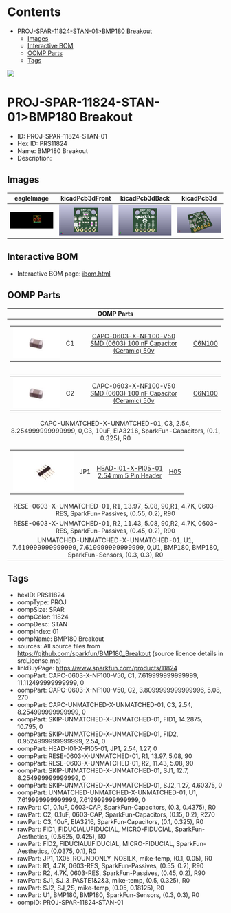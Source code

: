 



Contents
========

* [PROJ-SPAR-11824-STAN-01>BMP180 Breakout](#proj-spar-11824-stan-01bmp180-breakout)
	* [Images](#images)
	* [Interactive BOM](#interactive-bom)
	* [OOMP Parts](#oomp-parts)
	* [Tags](#tags)
  
![][im]
# PROJ-SPAR-11824-STAN-01>BMP180 Breakout

- ID: PROJ-SPAR-11824-STAN-01
- Hex ID: PRS11824
- Name: BMP180 Breakout
- Description: 

## Images
  
  

|eagleImage|kicadPcb3dFront|kicadPcb3dBack|kicadPcb3d|
| :---: | :---: | :---: | :---: |
|[![eagleImage](eagleImage_140.png)](eagleImage_600.png)|[![kicadPcb3dFront](kicadPcb3dFront_140.png)](kicadPcb3dFront_600.png)|[![kicadPcb3dBack](kicadPcb3dBack_140.png)](kicadPcb3dBack_600.png)|[![kicadPcb3d](kicadPcb3d_140.png)](kicadPcb3d_600.png)|

## Interactive BOM

- Interactive BOM page: [ibom.html](kicad/bom/ibom.html)

## OOMP Parts
  

|OOMP Parts|
| :---: |
|<table><tr><td>![CAPC-0603-X-NF100-V50](https://raw.githubusercontent.com/oomlout/oomlout_OOMP_parts/main/CAPC-0603-X-NF100-V50/image_140.jpg)</td><td> C1</td><td>[CAPC-0603-X-NF100-V50<br>SMD (0603) 100 nF Capacitor (Ceramic) 50v](https://github.com/oomlout/oomlout_OOMP_parts/tree/main/CAPC-0603-X-NF100-V50/)</td><td>[C6N100](https://github.com/oomlout/oomlout_OOMP_parts/tree/main/CAPC-0603-X-NF100-V50/)</td></tr></table>|
|<table><tr><td>![CAPC-0603-X-NF100-V50](https://raw.githubusercontent.com/oomlout/oomlout_OOMP_parts/main/CAPC-0603-X-NF100-V50/image_140.jpg)</td><td> C2</td><td>[CAPC-0603-X-NF100-V50<br>SMD (0603) 100 nF Capacitor (Ceramic) 50v](https://github.com/oomlout/oomlout_OOMP_parts/tree/main/CAPC-0603-X-NF100-V50/)</td><td>[C6N100](https://github.com/oomlout/oomlout_OOMP_parts/tree/main/CAPC-0603-X-NF100-V50/)</td></tr></table>|
|CAPC-UNMATCHED-X-UNMATCHED-01, C3, 2.54, 8.254999999999999, 0,C3, 10uF, EIA3216, SparkFun-Capacitors, (0.1, 0.325), R0|
|<table><tr><td>![HEAD-I01-X-PI05-01](https://raw.githubusercontent.com/oomlout/oomlout_OOMP_parts/main/HEAD-I01-X-PI05-01/image_140.jpg)</td><td> JP1</td><td>[HEAD-I01-X-PI05-01<br>2.54 mm 5 Pin Header](https://github.com/oomlout/oomlout_OOMP_parts/tree/main/HEAD-I01-X-PI05-01/)</td><td>[H05](https://github.com/oomlout/oomlout_OOMP_parts/tree/main/HEAD-I01-X-PI05-01/)</td></tr></table>|
|RESE-0603-X-UNMATCHED-01, R1, 13.97, 5.08, 90,R1, 4.7K, 0603-RES, SparkFun-Passives, (0.55, 0.2), R90|
|RESE-0603-X-UNMATCHED-01, R2, 11.43, 5.08, 90,R2, 4.7K, 0603-RES, SparkFun-Passives, (0.45, 0.2), R90|
|UNMATCHED-UNMATCHED-X-UNMATCHED-01, U1, 7.619999999999999, 7.619999999999999, 0,U1, BMP180, BMP180, SparkFun-Sensors, (0.3, 0.3), R0|

## Tags

- hexID: PRS11824
- oompType: PROJ
- oompSize: SPAR
- oompColor: 11824
- oompDesc: STAN
- oompIndex: 01
- oompName: BMP180 Breakout
- sources: All source files from https://github.com/sparkfun/BMP180_Breakout (source licence details in srcLicense.md)
- linkBuyPage: https://www.sparkfun.com/products/11824
- oompPart: CAPC-0603-X-NF100-V50, C1, 7.619999999999999, 11.112499999999999, 0
- oompPart: CAPC-0603-X-NF100-V50, C2, 3.8099999999999996, 5.08, 270
- oompPart: CAPC-UNMATCHED-X-UNMATCHED-01, C3, 2.54, 8.254999999999999, 0
- oompPart: SKIP-UNMATCHED-X-UNMATCHED-01, FID1, 14.2875, 10.795, 0
- oompPart: SKIP-UNMATCHED-X-UNMATCHED-01, FID2, 0.9524999999999999, 2.54, 0
- oompPart: HEAD-I01-X-PI05-01, JP1, 2.54, 1.27, 0
- oompPart: RESE-0603-X-UNMATCHED-01, R1, 13.97, 5.08, 90
- oompPart: RESE-0603-X-UNMATCHED-01, R2, 11.43, 5.08, 90
- oompPart: SKIP-UNMATCHED-X-UNMATCHED-01, SJ1, 12.7, 8.254999999999999, 0
- oompPart: SKIP-UNMATCHED-X-UNMATCHED-01, SJ2, 1.27, 4.60375, 0
- oompPart: UNMATCHED-UNMATCHED-X-UNMATCHED-01, U1, 7.619999999999999, 7.619999999999999, 0
- rawPart: C1, 0.1uF, 0603-CAP, SparkFun-Capacitors, (0.3, 0.4375), R0
- rawPart: C2, 0.1uF, 0603-CAP, SparkFun-Capacitors, (0.15, 0.2), R270
- rawPart: C3, 10uF, EIA3216, SparkFun-Capacitors, (0.1, 0.325), R0
- rawPart: FID1, FIDUCIALUFIDUCIAL, MICRO-FIDUCIAL, SparkFun-Aesthetics, (0.5625, 0.425), R0
- rawPart: FID2, FIDUCIALUFIDUCIAL, MICRO-FIDUCIAL, SparkFun-Aesthetics, (0.0375, 0.1), R0
- rawPart: JP1, 1X05_ROUNDONLY_NOSILK, mike-temp, (0.1, 0.05), R0
- rawPart: R1, 4.7K, 0603-RES, SparkFun-Passives, (0.55, 0.2), R90
- rawPart: R2, 4.7K, 0603-RES, SparkFun-Passives, (0.45, 0.2), R90
- rawPart: SJ1, SJ_3_PASTE1&2&3, mike-temp, (0.5, 0.325), R0
- rawPart: SJ2, SJ_2S, mike-temp, (0.05, 0.18125), R0
- rawPart: U1, BMP180, BMP180, SparkFun-Sensors, (0.3, 0.3), R0
- oompID: PROJ-SPAR-11824-STAN-01



[im]: kicadPcb3d_450.png
